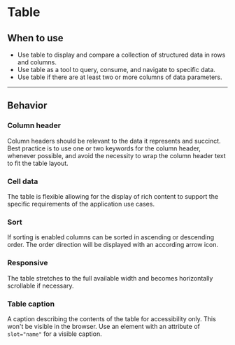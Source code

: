 # Table

## When to use

- Use table to display and compare a collection of structured data in rows and columns.
- Use table as a tool to query, consume, and navigate to specific data.
- Use table if there are at least two or more columns of data parameters.

---

## Behavior

### Column header

Column headers should be relevant to the data it represents and succinct. 
Best practice is to use one or two keywords for the column header, whenever possible, and avoid the necessity to wrap the column header text to fit the table layout.

### Cell data

The table is flexible allowing for the display of rich content to support the specific requirements of the application use cases.

### Sort

If sorting is enabled columns can be sorted in ascending or descending order. 
The order direction will be displayed with an according arrow icon.  

### Responsive

The table stretches to the full available width and becomes horizontally scrollable if necessary.

### Table caption

A caption describing the contents of the table for accessibility only. 
This won't be visible in the browser. 
Use an element with an attribute of `slot="name"` for a visible caption.
